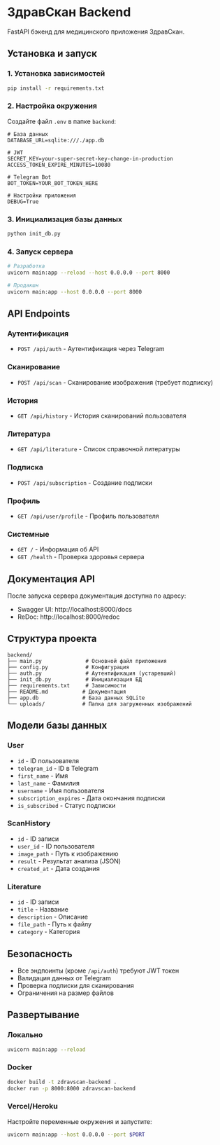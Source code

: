 # ЗдравСкан Backend

FastAPI бэкенд для медицинского приложения ЗдравСкан.

## Установка и запуск

### 1. Установка зависимостей

```bash
pip install -r requirements.txt
```

### 2. Настройка окружения

Создайте файл `.env` в папке `backend`:

```env
# База данных
DATABASE_URL=sqlite:///./app.db

# JWT
SECRET_KEY=your-super-secret-key-change-in-production
ACCESS_TOKEN_EXPIRE_MINUTES=10080

# Telegram Bot
BOT_TOKEN=YOUR_BOT_TOKEN_HERE

# Настройки приложения
DEBUG=True
```

### 3. Инициализация базы данных

```bash
python init_db.py
```

### 4. Запуск сервера

```bash
# Разработка
uvicorn main:app --reload --host 0.0.0.0 --port 8000

# Продакшн
uvicorn main:app --host 0.0.0.0 --port 8000
```

## API Endpoints

### Аутентификация
- `POST /api/auth` - Аутентификация через Telegram

### Сканирование
- `POST /api/scan` - Сканирование изображения (требует подписку)

### История
- `GET /api/history` - История сканирований пользователя

### Литература
- `GET /api/literature` - Список справочной литературы

### Подписка
- `POST /api/subscription` - Создание подписки

### Профиль
- `GET /api/user/profile` - Профиль пользователя

### Системные
- `GET /` - Информация об API
- `GET /health` - Проверка здоровья сервера

## Документация API

После запуска сервера документация доступна по адресу:
- Swagger UI: http://localhost:8000/docs
- ReDoc: http://localhost:8000/redoc

## Структура проекта

```
backend/
├── main.py              # Основной файл приложения
├── config.py            # Конфигурация
├── auth.py              # Аутентификация (устаревший)
├── init_db.py           # Инициализация БД
├── requirements.txt     # Зависимости
├── README.md           # Документация
├── app.db              # База данных SQLite
└── uploads/            # Папка для загруженных изображений
```

## Модели базы данных

### User
- `id` - ID пользователя
- `telegram_id` - ID в Telegram
- `first_name` - Имя
- `last_name` - Фамилия
- `username` - Имя пользователя
- `subscription_expires` - Дата окончания подписки
- `is_subscribed` - Статус подписки

### ScanHistory
- `id` - ID записи
- `user_id` - ID пользователя
- `image_path` - Путь к изображению
- `result` - Результат анализа (JSON)
- `created_at` - Дата создания

### Literature
- `id` - ID записи
- `title` - Название
- `description` - Описание
- `file_path` - Путь к файлу
- `category` - Категория

## Безопасность

- Все эндпоинты (кроме `/api/auth`) требуют JWT токен
- Валидация данных от Telegram
- Проверка подписки для сканирования
- Ограничения на размер файлов

## Развертывание

### Локально
```bash
uvicorn main:app --reload
```

### Docker
```bash
docker build -t zdravscan-backend .
docker run -p 8000:8000 zdravscan-backend
```

### Vercel/Heroku
Настройте переменные окружения и запустите:
```bash
uvicorn main:app --host 0.0.0.0 --port $PORT
```
